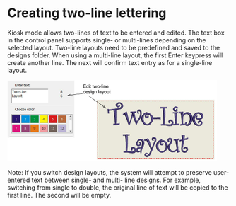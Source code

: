 # Creating two-line lettering

Kiosk mode allows two-lines of text to be entered and edited. The text box in the control panel supports single- or multi-lines depending on the selected layout. Two-line layouts need to be predefined and saved to the designs folder. When using a multi-line layout, the first Enter keypress will create another line. The next will confirm text entry as for a single-line layout.

![TwoLineText.png](assets/TwoLineText.png)

Note: If you switch design layouts, the system will attempt to preserve user-entered text between single- and multi- line designs. For example, switching from single to double, the original line of text will be copied to the first line. The second will be empty.
